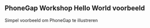 PhoneGap Workshop Hello World voorbeeld
---------------------------------------

Simpel voorbeeld om PhoneGap te illustreren

